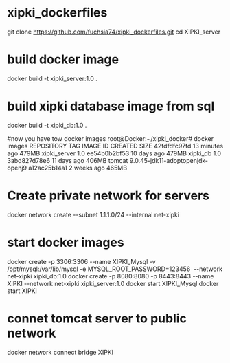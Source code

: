 # xipki_dockerfiles

git clone https://github.com/fuchsia74/xipki_dockerfiles.git
cd XIPKI_server

# build docker image 
docker build -t xipki_server:1.0 .

# build xipki database image from sql
docker build -t xipki_db:1.0 .

#now you have tow docker images
root@Docker:~/xipki_docker# docker images
REPOSITORY     TAG                                IMAGE ID       CREATED          SIZE
<none>         <none>                             42fdfdfc97fd   13 minutes ago   479MB
xipki_server   1.0                                ee54b0b2bf53   10 days ago      479MB
xipki_db       1.0                                3abd827d78e6   11 days ago      406MB
tomcat         9.0.45-jdk11-adoptopenjdk-openj9   a12ac25b14a1   2 weeks ago      465MB

# Create private network for servers
docker network create --subnet 1.1.1.0/24 --internal net-xipki

# start docker images
docker create -p 3306:3306 --name XIPKI_Mysql -v /opt/mysql:/var/lib/mysql -e MYSQL_ROOT_PASSWORD=123456  --network net-xipki xipki_db:1.0
docker create -p 8080:8080 -p 8443:8443 --name XIPKI --network net-xipki xipki_server:1.0
docker start XIPKI_Mysql
docker start XIPKI

# connet tomcat server to public network
docker network connect bridge XIPKI
